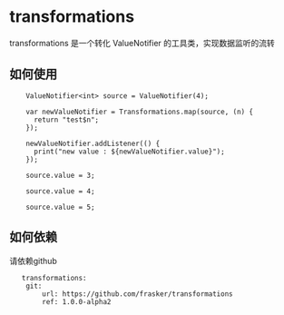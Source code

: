 # transformations

transformations 是一个转化 ValueNotifier 的工具类，实现数据监听的流转

## 如何使用

```
    ValueNotifier<int> source = ValueNotifier(4);

    var newValueNotifier = Transformations.map(source, (n) {
      return "test$n";
    });

    newValueNotifier.addListener(() {
      print("new value : ${newValueNotifier.value}");
    });

    source.value = 3;

    source.value = 4;

    source.value = 5;
```
## 如何依赖
请依赖github
```
   transformations:
    git:
        url: https://github.com/frasker/transformations
        ref: 1.0.0-alpha2